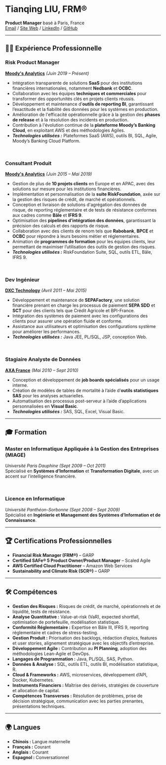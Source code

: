 # Tianqing LIU, FRM®

**Product Manager** basé à Paris, France  
[Email](mailto:liutianqing@gmail.com) / [Site Web](https://www.liutianqing.com/) / [LinkedIn](https://www.linkedin.com/in/liutianqing/) / [GitHub](https://github.com/liuti-ma/)

---

## 👨‍💻 **Expérience Professionnelle**

### **Risk Product Manager**  
**[Moody's Analytics](https://www.moodys.com/)** _(Juin 2019 – Présent)_  
- Intégration transparente de solutions **SaaS** pour des institutions financières internationales, notamment **Nedbank** et **OCBC**.  
- Collaboration avec les équipes **techniques et commerciales** pour transformer des opportunités clés en projets clients réussis.  
- Développement et maintenance d’**outils de reporting BI**, garantissant l’exactitude et la fiabilité des données pour les systèmes en production.  
- Amélioration de l'efficacité opérationnelle grâce à la gestion des **phases de release** et à la résolution des incidents en production.  
- Contribution à l'évolution continue de la **plateforme Moody’s Banking Cloud**, en exploitant AWS et des méthodologies Agiles.  
- **_Technologies utilisées :_** Plateformes SaaS (AWS), outils BI, SQL, Agile, Moody’s Banking Cloud Platform.  

<br>

### **Consultant Produit**  
**[Moody's Analytics](https://www.moodys.com/)** _(Juin 2015 – Mai 2019)_  
- Gestion de plus de **10 projets clients** en Europe et en APAC, avec des solutions sur mesure pour les institutions financières.  
- Implémentation et personnalisation de la **suite RiskFoundation**, axée sur la gestion des risques de crédit, de marché et opérationnels.  
- Conception et livraison de solutions d'agrégation des données de risque, de reporting réglementaire et de tests de résistance conformes aux cadres comme **Bâle** et **IFRS 9**.  
- Optimisation des **pipelines d’intégration des données**, garantissant la précision des calculs et des rapports de risque.  
- Collaboration avec des clients de renom tels que **Rabobank**, **BPCE** et **OCBC** pour répondre à leurs besoins métier et réglementaires.  
- Animation de **programmes de formation** pour les équipes clients, leur permettant de maximiser l’utilisation des outils de gestion des risques.  
- **_Technologies utilisées :_** RiskFoundation Suite, SQL, outils ETL, Bâle, IFRS 9.  

<br>

### **Dev Ingénieur**  
**[DXC Technology](https://dxc.com/fr/fr)** _(Avril 2011 – Mai 2015)_  
- Développement et maintenance de **SEPAFactory**, une solution financière prenant en charge les processus de paiement **SEPA SDD** et **SCT** pour des clients tels que Crédit Agricole et BPI-France.  
- Intégration des systèmes de paiement avec les configurations des clients pour assurer une opération fluide et conforme.  
- Assistance aux utilisateurs et optimisation des configurations système pour améliorer les performances.  
- **_Technologies utilisées :_** Java JEE, PL/SQL, JSP, conception Web.  

<br>

### **Stagiaire Analyste de Données**  
**[AXA France](https://www.axa.fr/)** _(Mai 2010 – Sept 2010)_  
- Conception et développement de **job boards spécialisés** pour un usage interne.  
- Création de modèles de tables de mortalité à l’aide d’**outils statistiques SAS** pour les analyses actuarielles.  
- Automatisation des processus post-serveur à l’aide d’applications personnalisées en **Visual Basic**.  
- **_Technologies utilisées :_** SAS, SQL, Excel, Visual Basic.  

---

## 🎓 **Formation**

### **Master en Informatique Appliquée à la Gestion des Entreprises (MIAGE)**  
_Université Paris Dauphine_ _(Sept 2009 – Oct 2011)_  
Spécialisé en **Systèmes d’Information** et **Transformation Digitale**, avec un accent sur l’intelligence financière.  

<br>

### **Licence en Informatique**  
_Université Panthéon-Sorbonne_ _(Sept 2008 – Sept 2009)_  
Spécialisé en **Ingénierie et Management des Systèmes d’Information et de Connaissance**.  

---

## 🏆 **Certifications Professionnelles**

- **Financial Risk Manager (FRM®)** – GARP  
- **Certified SAFe® 5 Product Owner/Product Manager** – Scaled Agile  
- **AWS Certified Cloud Practitioner** – Amazon Web Services  
- **Sustainability and Climate Risk (SCR®)** – GARP  

---

## 🛠 **Compétences**

- **Gestion des Risques :** Risques de crédit, de marché, opérationnels et de liquidité, tests de résistance.  
- **Analyse Quantitative :** Value-at-risk (VaR), expected shortfall, optimisation de portefeuille, modélisation statistique.  
- **Conformité Réglementaire :** Expertise en Bâle III, IFRS 9, reporting réglementaire et cadres de stress-testing.  
- **Gestion Produit :** Priorisation des backlogs, rédaction d’epics, features et user stories, alignement stratégique avec les objectifs d’entreprise.  
- **Développement Agile :** Contribution au **PI Planning**, adoption des méthodologies Lean-Agile et DevOps.  
- **Langages de Programmation :** Java, PL/SQL, SAS, Python.  
- **Données & Analyse :** SQL, outils ETL, outils BI, modélisation statistique, R.  
- **Cloud & Frameworks :** AWS, microservices, développement d’API, Docker, Kubernetes.  
- **Instruments Financiers :** Maîtrise des dérivés, stratégies de couverture et allocation de capital.  
- **Compétences Transverses :** Résolution de problèmes, prise de décision stratégique, communication avec les parties prenantes, présentations techniques.  

---

## 🌍 **Langues**

- **Chinois :** Langue maternelle  
- **Français :** Courant  
- **Anglais :** Courant  
- **Espagnol :** Conversationnel  
